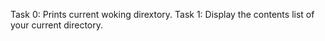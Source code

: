 Task 0: Prints current woking dirextory.
Task 1: Display the contents list of your current directory.
